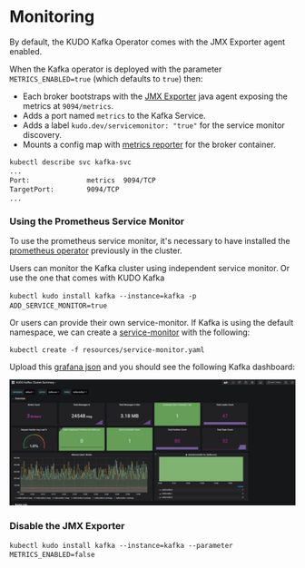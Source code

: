 # Monitoring

By default, the KUDO Kafka Operator comes with the JMX Exporter agent enabled. 

When the Kafka operator is deployed with the parameter `METRICS_ENABLED=true` (which defaults to `true`) then:

- Each broker bootstraps with the [JMX Exporter](https://github.com/prometheus/jmx_exporter) java agent exposing the metrics at `9094/metrics`.
- Adds a port named `metrics` to the Kafka Service.
- Adds a label `kudo.dev/servicemonitor: "true"` for the service monitor discovery. 
- Mounts a config map with [metrics reporter](https://github.com/kudobuilder/operators/blob/master/repository/kafka/operator/templates/metrics-config.yaml) for the broker container.


```
kubectl describe svc kafka-svc
...
Port:              metrics  9094/TCP
TargetPort:        9094/TCP
...
```

### Using the Prometheus Service Monitor
To use the prometheus service monitor, it's necessary to have installed the [prometheus operator](https://github.com/coreos/prometheus-operator) previously in the cluster.

Users can monitor the Kafka cluster using independent service monitor. Or use the one that comes with KUDO Kafka

`kubectl kudo install kafka --instance=kafka -p ADD_SERVICE_MONITOR=true`

Or users can provide their own service-monitor. If Kafka is using the default namespace, we can create a [service-monitor](./resources/service-monitor.yaml) with the following:
```
kubectl create -f resources/service-monitor.yaml
```

Upload this [grafana json](./resources/grafana-dashboard.json) and you should see the following Kafka dashboard:

![Grafana Dashboards](./resources/grafana-capture.png)

### Disable the JMX Exporter

 ```
kubectl kudo install kafka --instance=kafka --parameter METRICS_ENABLED=false
 ```


